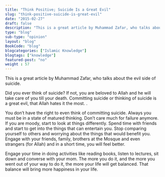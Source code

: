 ```yaml
--- 
title: "Think Positive; Suicide Is a Great Evil" 
slug: "think-positive-suicide-is-great-evil"
date: "2015-02-27" 
draft: false 
description: "This is a great article by Muhammad Zafar, who talks about the evil side of suicide." 
type: "blog"
sub-type: "opinion" 
layout: "blog" 
BookCode: "blog"
blogcategories: ["Islamic Knowledge"]
blogtags: ["knowledge"]
featured-post: "no"
weight : 57
---  
```

 This is a great article by Muhammad Zafar, who talks about the evil side of suicide.

Did you ever think of suicide? If not, you are beloved to Allah and he will take care of you till your death. Committing suicide or thinking of suicide is a great evil, that Allah hates it the most. .

You don’t have the right to even think of committing suicide. Always you must be in a state of matured thinking. Don’t care much for failure anymore. If you are moody, start to look at things differently. Spend time with friends and start to get into the things that can entertain you. Stop comparing yourself to others and worrying about the things that would benefit you. Engage with your friends, family, brothers at the Mosque and even strangers (for Allah) and in a short time, you will feel better.

Engage your time in doing activities like reading books, listen to lectures, sit down and converse with your mom. The more you do it, and the more you went out of your way to do it, the more your life will get balanced. That balance will bring more happiness in your life.